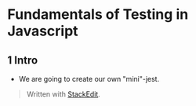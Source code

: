 # Fundamentals of Testing in Javascript

## 1 Intro
- We are going to create our own "mini"-jest. 

> Written with [StackEdit](https://stackedit.io/).
<!--stackedit_data:
eyJoaXN0b3J5IjpbODM3Njg1Njk3LDMzMzUyMDc1N119
-->